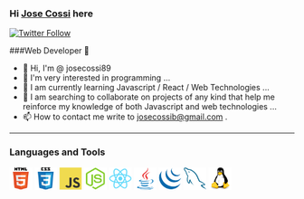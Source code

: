 <!--Encabezado-->

### Hi [Jose Cossi][website profile linkedin] here

<!--Links Redes Sociales-->

[![Twitter Follow](https://img.shields.io/twitter/follow/JosCossi1?color=%231DA1F2&label=Jose%20Cossi&logo=twitter&style=for-the-badge)](https://twitter.com/JosCossi1)

<!-- ***DEBO COLOCAR UNA IMAGEN ACA****
<img align="center" alt="Coding" width="400"  height = "150" src="https://res.cloudinary.com/practicaldev/image/fetch/s--sNXjzc6P--/c_limit%2Cf_auto%2Cfl_progressive%2Cq_66%2Cw_880/https://media1.tenor.com/images/0c34272909ee2a4db5606a014082312b/tenor.gif%3Fitemid%3D15828752">
-->
<!--Descripcion de quien soy-->

###Web Developer 🌱

- 👋 Hi, I'm @ josecossi89
- 👀 I'm very interested in programming ...
- 🌱 I am currently learning Javascript / React / Web Technologies ...
- 💞️ I am searching to collaborate on projects of any kind that help me reinforce my knowledge of both Javascript and web technologies ...
- 📫 How to contact me write to josecossib@gmail.com .

---

<!--Tecnologias que manejo-->

### Languages and Tools

<!-- Solo se cambia la url, ya que todo esta en un repo de  github: https://github.com/devicons/devicon/tree/master/icons-->
<img src="https://raw.githubusercontent.com/devicons/devicon/master/icons/html5/html5-original-wordmark.svg" alt="html5" width="40" height="40"/>

<img src="https://raw.githubusercontent.com/devicons/devicon/master/icons/css3/css3-original-wordmark.svg" alt="css3" width="40" height="40"/>

<img src="https://raw.githubusercontent.com/devicons/devicon/master/icons/javascript/javascript-original.svg" alt="javascript" width="40" height="40"/>

<img src="https://raw.githubusercontent.com/devicons/devicon/master/icons/nodejs/nodejs-original.svg" alt="nodejs" width="40" height="40"/>

<img src="https://raw.githubusercontent.com/devicons/devicon/master/icons/react/react-original.svg" alt="react" width="40" height="40"/>

<img src="https://raw.githubusercontent.com/devicons/devicon/master/icons/java/java-original.svg" alt="java" width="40" height="40"/>

<img src="https://raw.githubusercontent.com/devicons/devicon/master/icons/jquery/jquery-original.svg" alt="jquery" width="40" height="40"/>

<img src="https://raw.githubusercontent.com/devicons/devicon/master/icons/mysql/mysql-original.svg" alt="mysql" width="40" height="40"/>

<img src="https://raw.githubusercontent.com/devicons/devicon/master/icons/linux/linux-original.svg" alt="linux" width="40" height="40"/>

  <!--LINKS DE INTERES-->

[website profile linkedin]: https://linkedin.com/in/josé-cossi-bracho
